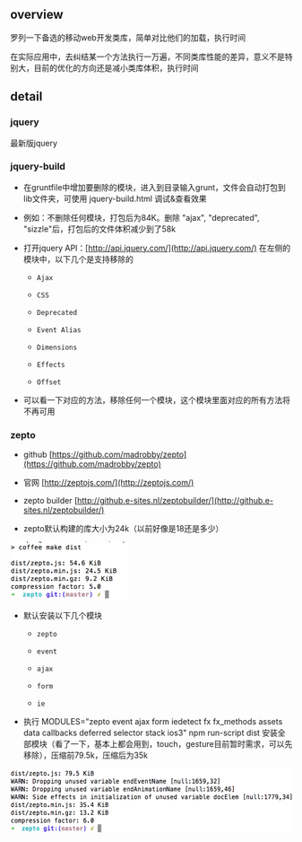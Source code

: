 ## overview


罗列一下备选的移动web开发类库，简单对比他们的加载，执行时间

在实际应用中，去纠结某一个方法执行一万遍，不同类库性能的差异，意义不是特别大，目前的优化的方向还是减小类库体积，执行时间

## detail


### jquery

最新版jquery


### jquery-build

- 在gruntfile中增加要删除的模块，进入到目录输入grunt，文件会自动打包到lib文件夹，可使用 jquery-build.html 调试&查看效果

- 例如：不删除任何模块，打包后为84K。删除  "ajax", "deprecated", "sizzle"后，打包后的文件体积减少到了58k

- 打开jquery API：[http://api.jquery.com/](http://api.jquery.com/) 在左侧的模块中，以下几个是支持移除的

  + `Ajax`

  + `CSS`

  + `Deprecated`

  + `Event Alias`

  + `Dimensions`

  + `Effects`

  + `Offset`

- 可以看一下对应的方法，移除任何一个模块，这个模块里面对应的所有方法将不再可用


### zepto

- github [https://github.com/madrobby/zepto](https://github.com/madrobby/zepto)

- 官网 [http://zeptojs.com/](http://zeptojs.com/)

- zepto builder [http://github.e-sites.nl/zeptobuilder/](http://github.e-sites.nl/zeptobuilder/)

- zepto默认构建的库大小为24k（以前好像是18还是多少）

<img src="images/zepto.png" width="212" height="104" />

- 默认安装以下几个模块

  + `zepto`

  + `event`

  + `ajax`

  + `form`

  + `ie`

- 执行 MODULES="zepto event ajax form iedetect fx fx_methods assets data callbacks deferred selector stack ios3" npm run-script dist 安装全部模块（看了一下，基本上都会用到，touch，gesture目前暂时需求，可以先移除），压缩前79.5k，压缩后为35k

<img src="images/zepto.diy.png" width="546" height="115" />








